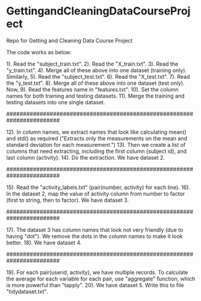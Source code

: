 # GettingandCleaningDataCourseProject
Repo for Getting and Cleaning Data Course Project

The code works as below:

1). Read the "subject_train.txt".
2). Read the "X_train.txt".
3). Read the "y_train.txt".
4). Merge all of these above into one dataset (training only).
Similarly,
5). Read the "subject_test.txt".
6). Read the "X_test.txt".
7). Read the "y_test.txt".
8). Merge all of these above into one dataset (test only).
Now, 
9). Read the features name in "features.txt".
10). Set the column names for both training and testing datasets.
11). Merge the training and testing datasets into one single dataset.

########################################################################

12). In column names, we extract names that look like calculating mean() and std() as required ("Extracts only the measurements on the mean and standard deviation for each measurement.")
13). Then we create a list of columns that need extracting, including the first column (subject id), and last column (activity).
14). Do the extraction. We have dataset 2.

########################################################################

15). Read the "activity_labels.txt" (pair(number, activity) for each line).
16). In the dataset 2, map the value of activity column from number to factor (first to string, then to factor). We have dataset 3.

########################################################################

17). The dataset 3 has column names that look not very friendly (due to having "dot"). We remove the dots in the column names to make it look better.
18). We have dataset 4.

########################################################################

19). For each pair(userid, activity), we have multiple records. To calculate the average for each variable for each pair, use "aggregate" function, which is more powerful than "tapply".
20). We have dataset 5. Write this to file "tidydataset.txt".
